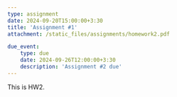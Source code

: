 ```yaml
---
type: assignment
date: 2024-09-20T15:00:00+3:30
title: 'Assignment #1'
attachment: /static_files/assignments/homework2.pdf

due_event: 
    type: due
    date: 2024-09-26T12:00:00+3:30
    description: 'Assignment #2 due'
---
```

This is HW2.

